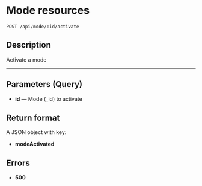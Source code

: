 # Mode resources

    POST /api/mode/:id/activate

## Description

Activate a mode

***

## Parameters (Query)

- **id** — Mode (_id) to activate

## Return format

A JSON object with key:

- **modeActivated**

## Errors

- **500**
